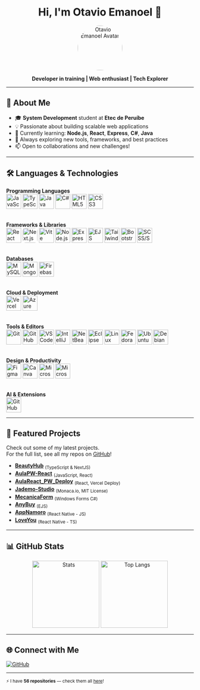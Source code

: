 <h1 align="center">Hi, I'm Otavio Emanoel 👋</h1>
<p align="center">
  <img src="https://avatars.githubusercontent.com/u/180762238?v=4" width="120" style="border-radius:50%" alt="Otavio Emanoel Avatar">
</p>
<p align="center">
  <b>Developer in training | Web enthusiast | Tech Explorer</b>
</p>

---

## 🚀 About Me

- 🎓 <b>System Development</b> student at <b>Etec de Peruíbe</b>
- 💡 Passionate about building scalable web applications
- 🌱 Currently learning: <b>Node.js</b>, <b>React</b>, <b>Express</b>, <b>C#</b>, <b>Java</b>
- 🧩 Always exploring new tools, frameworks, and best practices
- 📫 Open to collaborations and new challenges!

---

## 🛠️ Languages & Technologies

<p align="center">

  <!-- Programming Languages -->
  <b>Programming Languages</b><br>
  <img src="https://cdn.jsdelivr.net/gh/devicons/devicon/icons/javascript/javascript-original.svg" width="40" alt="JavaScript"/>
  <img src="https://cdn.jsdelivr.net/gh/devicons/devicon/icons/typescript/typescript-original.svg" width="40" alt="TypeScript"/>
  <img src="https://cdn.jsdelivr.net/gh/devicons/devicon/icons/java/java-original.svg" width="40" alt="Java"/>
  <img src="https://cdn.jsdelivr.net/gh/devicons/devicon/icons/csharp/csharp-original.svg" width="40" alt="C#"/>
  <img src="https://cdn.jsdelivr.net/gh/devicons/devicon/icons/html5/html5-original.svg" width="40" alt="HTML5"/>
  <img src="https://cdn.jsdelivr.net/gh/devicons/devicon/icons/css3/css3-original.svg" width="40" alt="CSS3"/>
  <br><br>

  <!-- Frameworks & Libraries -->
  <b>Frameworks & Libraries</b><br>
  <img src="https://cdn.jsdelivr.net/gh/devicons/devicon/icons/react/react-original.svg" width="40" alt="React"/>
  <img src="https://cdn.jsdelivr.net/gh/devicons/devicon/icons/nextjs/nextjs-original-wordmark.svg" width="40" alt="Next.js" style="background-color:white; border-radius:8px;"/>
  <img src="https://upload.wikimedia.org/wikipedia/commons/thumb/f/f1/Vitejs-logo.svg/1200px-Vitejs-logo.svg.png" width="40" alt="Vite"/>
  <img src="https://cdn.jsdelivr.net/gh/devicons/devicon/icons/nodejs/nodejs-original.svg" width="40" alt="Node.js"/>
  <img src="https://cdn.jsdelivr.net/gh/devicons/devicon/icons/express/express-original.svg" width="40" alt="Express"/>
  <img src="https://www.svgrepo.com/show/373574/ejs.svg" width="40" alt="EJS"/>
  <img src="https://upload.wikimedia.org/wikipedia/commons/thumb/d/d5/Tailwind_CSS_Logo.svg/512px-Tailwind_CSS_Logo.svg.png?20230715030042" width="40" alt="Tailwind CSS"/>
  <img src="https://cdn.jsdelivr.net/gh/devicons/devicon/icons/bootstrap/bootstrap-original.svg" width="40" alt="Bootstrap"/>
  <img src="https://cdn.jsdelivr.net/gh/devicons/devicon/icons/sass/sass-original.svg" width="40" alt="SCSS/Sass"/>
  <br><br>

  <!-- Databases -->
  <b>Databases</b><br>
  <img src="https://cdn.jsdelivr.net/gh/devicons/devicon/icons/mysql/mysql-original.svg" width="40" alt="MySQL"/>
  <img src="https://cdn.jsdelivr.net/gh/devicons/devicon/icons/mongodb/mongodb-original.svg" width="40" alt="MongoDB"/>
  <img src="https://cdn.jsdelivr.net/gh/devicons/devicon/icons/firebase/firebase-original.svg" width="40" alt="Firebase" />
  <br><br>

  <!-- Cloud & Deployment -->
  <b>Cloud & Deployment</b><br>
  <img src="https://cdn.simpleicons.org/vercel/000000" width="40" alt="Vercel"/>
  <img src="https://cdn.jsdelivr.net/gh/devicons/devicon/icons/azure/azure-original.svg" width="40" alt="Azure"/>
  <br><br>

  <!-- Tools & Editors -->
  <b>Tools & Editors</b><br>
  <img src="https://cdn.jsdelivr.net/gh/devicons/devicon/icons/git/git-original.svg" width="40" alt="Git"/>
  <img src="https://cdn.jsdelivr.net/gh/devicons/devicon/icons/github/github-original.svg" width="40" alt="GitHub"/>
  <img src="https://cdn.jsdelivr.net/gh/devicons/devicon/icons/vscode/vscode-original.svg" width="40" alt="VSCode"/>
  <img src="https://cdn.jsdelivr.net/gh/devicons/devicon/icons/intellij/intellij-original.svg" width="40" alt="IntelliJ IDEA"/>
  <img src="https://upload.wikimedia.org/wikipedia/commons/thumb/9/98/Apache_NetBeans_Logo.svg/666px-Apache_NetBeans_Logo.svg.png" width="40" alt="NetBeans"/>
  <img src="https://cdn.jsdelivr.net/gh/devicons/devicon/icons/eclipse/eclipse-original.svg" width="40" alt="Eclipse"/>
  <img src="https://cdn.jsdelivr.net/gh/devicons/devicon/icons/linux/linux-original.svg" width="40" alt="Linux"/>
  <img src="https://cdn.jsdelivr.net/gh/devicons/devicon/icons/fedora/fedora-original.svg" width="40" alt="Fedora"/>
  <img src="https://cdn.jsdelivr.net/gh/devicons/devicon/icons/ubuntu/ubuntu-plain.svg" width="40" alt="Ubuntu"/>
  <img src="https://cdn.jsdelivr.net/gh/devicons/devicon/icons/debian/debian-original.svg" width="40" alt="Debian"/>
  <br><br>

  <!-- Design & Productivity -->
  <b>Design & Productivity</b><br>
  <img src="https://cdn.jsdelivr.net/gh/devicons/devicon/icons/figma/figma-original.svg" width="40" alt="Figma"/>
  <img src="https://cdn.simpleicons.org/canva/00C4CC" width="40" alt="Canva"/>
  <img src="https://upload.wikimedia.org/wikipedia/commons/thumb/f/fd/Microsoft_Office_Word_%282019%E2%80%93present%29.svg/512px-Microsoft_Office_Word_%282019%E2%80%93present%29.svg.png?20210821050502" width="40" alt="Microsoft Word"/>
  <img src="https://upload.wikimedia.org/wikipedia/commons/thumb/0/0d/Microsoft_Office_PowerPoint_%282019%E2%80%93present%29.svg/512px-Microsoft_Office_PowerPoint_%282019%E2%80%93present%29.svg.png?20210821050414" width="40" alt="Microsoft PowerPoint"/>
  <br><br>

  <!-- AI & Extensions -->
  <b>AI & Extensions</b><br>
  <img src="https://github.gallerycdn.vsassets.io/extensions/github/copilot/1.336.0/1750349846155/Microsoft.VisualStudio.Services.Icons.Default" width="40" alt="GitHub Copilot" title="GitHub Copilot"/>
</p>

---

## 🚩 Featured Projects

Check out some of my latest projects.  
For the full list, see all my repos on <a href="https://github.com/Otavio-Emanoel?tab=repositories" target="_blank">GitHub</a>!

- <b><a href="https://github.com/Otavio-Emanoel/BeautyHub">BeautyHub</a></b> <sub>(TypeScript & NextJS)</sub>
- <b><a href="https://github.com/Otavio-Emanoel/AulaPW-React">AulaPW-React</a></b> <sub>(JavaScript, React)</sub>
- <b><a href="https://github.com/Otavio-Emanoel/AulaReact_PW_Deploy">AulaReact_PW_Deploy</a></b> <sub>(React, Vercel Deploy)</sub>
- <b><a href="https://github.com/Otavio-Emanoel/Jademo-Studio">Jademo-Studio</a></b> <sub>(Monaca.io, MIT License)</sub>
- <b><a href="https://github.com/Otavio-Emanoel/MecanicaForm">MecanicaForm</a></b> <sub>(Windows Forms C#)</sub>
- <b><a href="https://github.com/Otavio-Emanoel/AnyBuy">AnyBuy</a></b> <sub>(EJS)</sub>
- <b><a href="https://github.com/Otavio-Emanoel/AppNamoro">AppNamoro</a></b> <sub>(React Native - JS)</sub>
- <b><a href="https://github.com/Otavio-Emanoel/LoveYou">LoveYou</a></b> <sub>(React Native - TS)</sub>

---

## 📊 GitHub Stats

<div align="center">
  <img height="180em" src="https://github-readme-stats.vercel.app/api?username=Otavio-Emanoel&show_icons=true&theme=radical" alt="Stats"/>
  <img height="180em" src="https://github-readme-stats.vercel.app/api/top-langs/?username=Otavio-Emanoel&layout=compact&theme=radical" alt="Top Langs"/>
</div>

---

## 🌐 Connect with Me

<p>
  <a href="https://github.com/Otavio-Emanoel">
    <img src="https://img.shields.io/badge/-GitHub-181717?style=flat-square&logo=github" alt="GitHub"/>
  </a>
  <!-- Add more social links here if needed -->
</p>

---

<sub>⚡️ I have <b>56 repositories</b> — check them all <a href="https://github.com/Otavio-Emanoel?tab=repositories" target="_blank">here</a>!</sub>
